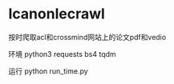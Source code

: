 # Icanonlecrawl
按时爬取acl和crossmind网站上的论文pdf和vedio

环境
  python3
  requests
  bs4
  tqdm

运行
  python run_time.py
  
